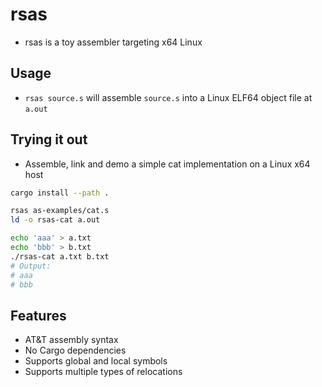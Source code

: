 # rsas
- rsas is a toy assembler targeting x64 Linux

## Usage
- `rsas source.s` will assemble `source.s` into a Linux ELF64 object file at `a.out`

## Trying it out
- Assemble, link and demo a simple cat implementation on a Linux x64 host
```sh
cargo install --path .

rsas as-examples/cat.s
ld -o rsas-cat a.out

echo 'aaa' > a.txt
echo 'bbb' > b.txt
./rsas-cat a.txt b.txt
# Output:
# aaa
# bbb
```

## Features
- AT&T assembly syntax
- No Cargo dependencies
- Supports global and local symbols
- Supports multiple types of relocations
